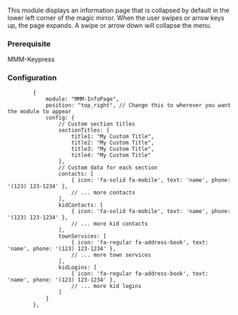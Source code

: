 This module displays an information page that is collapsed by default in the lower left corner of the magic mirror. When the user swipes or arrow keys up, the page expands. A swipe or arrow down will collapse the menu. 

### Prerequisite
MMM-Keypress

### Configuration
```
        {
            module: "MMM-InfoPage",
            position: "top_right", // Change this to wherever you want the module to appear
            config: {
                // Custom section titles
                sectionTitles: {
                    title1: "My Custom Title",
                    title2: "My Custom Title",
                    title3: "My Custom Title",
                    title4: "My Custom Title"
                },
                // Custom data for each section
                contacts: [
                    { icon: 'fa-solid fa-mobile', text: 'name', phone: '(123) 123-1234' },
                    // ... more contacts
                ],
                kidContacts: [
                    { icon: 'fa-solid fa-mobile', text: 'name', phone: '(123) 123-1234' },
                    // ... more kid contacts
                ],
                townServices: [
                    { icon: 'fa-regular fa-address-book', text: 'name', phone: '(123) 123-1234' },
                    // ... more town services
                ],
                kidLogins: [
                    { icon: 'fa-regular fa-address-book', text: 'name', phone: '(123) 123-1234' },
                    // ... more kid logins
                ]
            }
        },
```